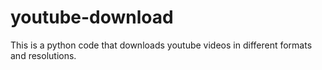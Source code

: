 # youtube-download
This is a python code that downloads youtube videos in different formats and resolutions. 
